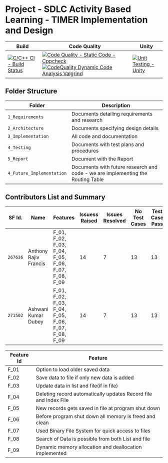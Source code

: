 # Project - SDLC Activity Based Learning - TIMER Implementation and Design

Build | Code Quality | Unity
------|----------|-------
[![C/C++ CI - Build Status](https://github.com/Ashwani008/LTTS_PROJECT/actions/workflows/c-cpp.yml/badge.svg)](https://github.com/Ashwani008/LTTS_PROJECT/actions/workflows/c-cpp.yml)|[![Code Quality - Static Code - Cppcheck](https://github.com/Ashwani008/LTTS_PROJECT/actions/workflows/cppcheck.yml/badge.svg)](https://github.com/Ashwani008/LTTS_PROJECT/actions/workflows/cppcheck.yml) [![CodeQuality Dynamic Code Analysis Valgrind](https://github.com/Ashwani008/LTTS_PROJECT/actions/workflows/CodeQuality_Dynamic.yml/badge.svg)](https://github.com/Ashwani008/LTTS_PROJECT/actions/workflows/CodeQuality_Dynamic.yml)|[![Unit Testing - Unity](https://github.com/Ashwani008/LTTS_PROJECT/actions/workflows/unity.yml/badge.svg)](https://github.com/Ashwani008/LTTS_PROJECT/actions/workflows/unity.yml)

## Folder Structure
Folder             | Description
-------------------| -----------------------------------------
`1_Requirements`   | Documents detailing requirements and research
`2_Architecture`   | Documents specifying design details
`3_Implementation` | All code and documentation
`4_Testing`      | Documents with test plans and procedures
`5_Report`      | Document with the Report
`4_Future_Implementation` | Documents with future research and code - we are implementing the Routing Table

## Contributors List and Summary

SF Id. |  Name   |    Features    | Issuess Raised |Issues Resolved|No Test Cases|Test Case Pass
-------|---------|----------------|----------------|---------------|-------------|--------------
`267636` | Anthony Rajiv Francis  | F_01, F_02, F_03, F_04, F_05, F_06, F_07, F_08, F_09   | 14     | 7   |13  |13
`271502` | Ashwani Kumar Dubey  | F_01, F_02, F_03, F_04, F_05, F_06, F_07, F_08, F_09   | 14     | 7   |13  |13  
   

| Feature Id | Feature |
| -----------|---------|
|F_01| Option to load older saved data |
|F_02| Save data to file if only new data is added |
|F_03| Update data in list and file(if in file) |
|F_04| Deleting record automatically updates Record file and Index File |
|F_05| New records gets saved in file at program shut down |
|F_06| Before program shut down all memory is freed and clean |
|F_07| Used Binary File System for quick access to files |
|F_08| Search of Data is possible from both List and file |
|F_09| Dynamic memory allocation and deallocation implemented |
